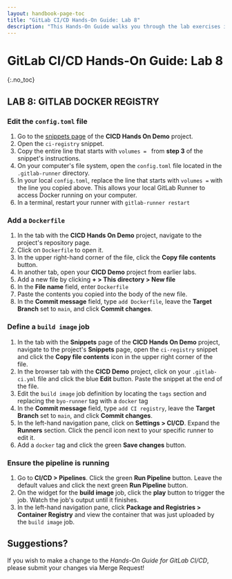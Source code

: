 ```yaml
---
layout: handbook-page-toc
title: "GitLab CI/CD Hands-On Guide: Lab 8"
description: "This Hands-On Guide walks you through the lab exercises in the GitLab CI/CD course."
---
```

# GitLab CI/CD Hands-On Guide: Lab 8
{:.no_toc}

## LAB 8: GITLAB DOCKER REGISTRY

### Edit the `config.toml` file

1. Go to the [snippets page](https://ilt.gitlabtraining.cloud/professional-services-classes/gitlab-ci-cd/gitlab-cicd-hands-on-demo/-/snippets) of the **CICD Hands On Demo** project.
1. Open the `ci-registry` snippet.
1. Copy the entire line that starts with `volumes = ` from **step 3** of the snippet's instructions.
1. On your computer's file system, open the `config.toml` file located in the `.gitlab-runner` directory. 
1. In your local `config.toml`, replace the line that starts with `volumes =` with the line you copied above. This allows your local GitLab Runner to access Docker running on your computer.
1. In a terminal, restart your runner with `gitlab-runner restart` 

### Add a `Dockerfile`

1. In the tab with the **CICD Hands On Demo** project, navigate to the project's repository page. 
1. Click on `Dockerfile` to open it.
1. In the upper right-hand corner of the file, click the **Copy file contents** button. 
1. In another tab, open your **CICD Demo** project from earlier labs.
1. Add a new file by clicking **+ > This directory > New file**
1. In the **File name** field, enter `Dockerfile`
1. Paste the contents you copied into the body of the new file.
1. In the **Commit message** field, type `add Dockerfile`, leave the **Target Branch** set to `main`, and click **Commit changes**.

### Define a `build image` job

1. In the tab with the **Snippets** page of the **CICD Hands On Demo** project, navigate to the project's **Snippets** page, open the `ci-registry` snippet and click the **Copy file contents** icon in the upper right corner of the file.
1. In the browser tab with the **CICD Demo** project, click on your `.gitlab-ci.yml` file and click the blue **Edit** button. Paste the snippet at the end of the file.
1. Edit the `build image` job definition by locating the `tags` section and replacing the `byo-runner` tag with a `docker` tag
1. In the **Commit message** field, type `add CI registry`, leave the **Target Branch** set to `main`, and click **Commit changes**.
1. In the left-hand navigation pane, click on **Settings > CI/CD**. Expand the **Runners** section. Click the pencil icon next to your specific runner to edit it.
1. Add a `docker` tag and click the green **Save changes** button.

### Ensure the pipeline is running 

1. Go to **CI/CD > Pipelines**. Click the green **Run Pipeline** button. Leave the default values and click the next green **Run Pipeline** button.
1. On the widget for the **build image** job, click the **play** button to trigger the job. Watch the job's output until it finishes.
1. In the left-hand navigation pane, click **Package and Registries > Container Registry** and view the container that was just uploaded by the `build image` job.

## Suggestions?

If you wish to make a change to the *Hands-On Guide for GitLab CI/CD*, please submit your changes via Merge Request!
